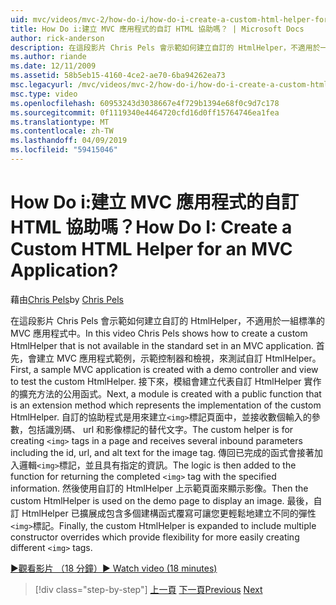 ```yaml
---
uid: mvc/videos/mvc-2/how-do-i/how-do-i-create-a-custom-html-helper-for-an-mvc-application
title: How Do i:建立 MVC 應用程式的自訂 HTML 協助嗎？ | Microsoft Docs
author: rick-anderson
description: 在這段影片 Chris Pels 會示範如何建立自訂的 HtmlHelper，不適用於一組標準的 MVC 應用程式中。 第一個範例的 MVC 應用程式...
ms.author: riande
ms.date: 12/11/2009
ms.assetid: 58b5eb15-4160-4ce2-ae70-6ba94262ea73
msc.legacyurl: /mvc/videos/mvc-2/how-do-i/how-do-i-create-a-custom-html-helper-for-an-mvc-application
msc.type: video
ms.openlocfilehash: 60953243d3038667e4f729b1394e68f0c9d7c178
ms.sourcegitcommit: 0f1119340e4464720cfd16d0ff15764746ea1fea
ms.translationtype: MT
ms.contentlocale: zh-TW
ms.lasthandoff: 04/09/2019
ms.locfileid: "59415046"
---
```

# <a name="how-do-i-create-a-custom-html-helper-for-an-mvc-application"></a><span data-ttu-id="5dcf7-105">How Do i:建立 MVC 應用程式的自訂 HTML 協助嗎？</span><span class="sxs-lookup"><span data-stu-id="5dcf7-105">How Do I: Create a Custom HTML Helper for an MVC Application?</span></span>

<span data-ttu-id="5dcf7-106">藉由[Chris Pels](https://twitter.com/chrispels)</span><span class="sxs-lookup"><span data-stu-id="5dcf7-106">by [Chris Pels](https://twitter.com/chrispels)</span></span>

<span data-ttu-id="5dcf7-107">在這段影片 Chris Pels 會示範如何建立自訂的 HtmlHelper，不適用於一組標準的 MVC 應用程式中。</span><span class="sxs-lookup"><span data-stu-id="5dcf7-107">In this video Chris Pels shows how to create a custom HtmlHelper that is not available in the standard set in an MVC application.</span></span> <span data-ttu-id="5dcf7-108">首先，會建立 MVC 應用程式範例，示範控制器和檢視，來測試自訂 HtmlHelper。</span><span class="sxs-lookup"><span data-stu-id="5dcf7-108">First, a sample MVC application is created with a demo controller and view to test the custom HtmlHelper.</span></span> <span data-ttu-id="5dcf7-109">接下來，模組會建立代表自訂 HtmlHelper 實作的擴充方法的公用函式。</span><span class="sxs-lookup"><span data-stu-id="5dcf7-109">Next, a module is created with a public function that is an extension method which represents the implementation of the custom HtmlHelper.</span></span> <span data-ttu-id="5dcf7-110">自訂的協助程式是用來建立`<img>`標記頁面中，並接收數個輸入的參數，包括識別碼、 url 和影像標記的替代文字。</span><span class="sxs-lookup"><span data-stu-id="5dcf7-110">The custom helper is for creating `<img>` tags in a page and receives several inbound parameters including the id, url, and alt text for the image tag.</span></span> <span data-ttu-id="5dcf7-111">傳回已完成的函式會接著加入邏輯`<img>`標記，並且具有指定的資訊。</span><span class="sxs-lookup"><span data-stu-id="5dcf7-111">The logic is then added to the function for returning the completed `<img>` tag with the specified information.</span></span> <span data-ttu-id="5dcf7-112">然後使用自訂的 HtmlHelper 上示範頁面來顯示影像。</span><span class="sxs-lookup"><span data-stu-id="5dcf7-112">Then the custom HtmlHelper is used on the demo page to display an image.</span></span> <span data-ttu-id="5dcf7-113">最後，自訂 HtmlHelper 已擴展成包含多個建構函式覆寫可讓您更輕鬆地建立不同的彈性`<img>`標記。</span><span class="sxs-lookup"><span data-stu-id="5dcf7-113">Finally, the custom HtmlHelper is expanded to include multiple constructor overrides which provide flexibility for more easily creating different `<img>` tags.</span></span>

[<span data-ttu-id="5dcf7-114">&#9654;觀看影片 （18 分鐘）</span><span class="sxs-lookup"><span data-stu-id="5dcf7-114">&#9654; Watch video (18 minutes)</span></span>](https://channel9.msdn.com/Blogs/ASP-NET-Site-Videos/how-do-i-create-a-custom-html-helper-for-an-mvc-application)

> [!div class="step-by-step"]
> <span data-ttu-id="5dcf7-115">[上一頁](how-do-i-implement-view-models-to-manage-data-for-aspnet-mvc-views.md)
> [下一頁](how-do-i-work-with-model-binders-in-an-mvc-application.md)</span><span class="sxs-lookup"><span data-stu-id="5dcf7-115">[Previous](how-do-i-implement-view-models-to-manage-data-for-aspnet-mvc-views.md)
[Next](how-do-i-work-with-model-binders-in-an-mvc-application.md)</span></span>
